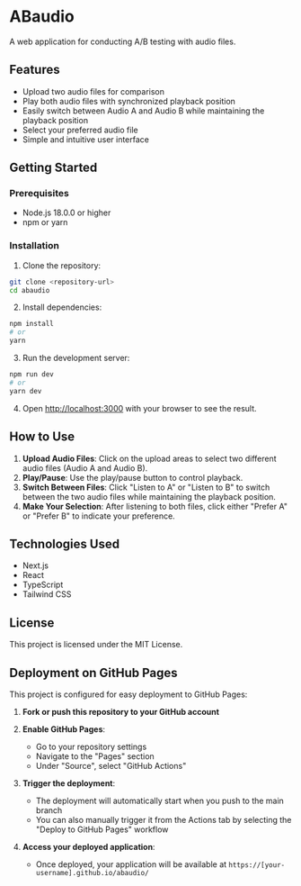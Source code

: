 # ABaudio

A web application for conducting A/B testing with audio files.

## Features

- Upload two audio files for comparison
- Play both audio files with synchronized playback position
- Easily switch between Audio A and Audio B while maintaining the playback position
- Select your preferred audio file
- Simple and intuitive user interface

## Getting Started

### Prerequisites

- Node.js 18.0.0 or higher
- npm or yarn

### Installation

1. Clone the repository:
```bash
git clone <repository-url>
cd abaudio
```

2. Install dependencies:
```bash
npm install
# or
yarn
```

3. Run the development server:
```bash
npm run dev
# or
yarn dev
```

4. Open [http://localhost:3000](http://localhost:3000) with your browser to see the result.

## How to Use

1. **Upload Audio Files**: Click on the upload areas to select two different audio files (Audio A and Audio B).
2. **Play/Pause**: Use the play/pause button to control playback.
3. **Switch Between Files**: Click "Listen to A" or "Listen to B" to switch between the two audio files while maintaining the playback position.
4. **Make Your Selection**: After listening to both files, click either "Prefer A" or "Prefer B" to indicate your preference.

## Technologies Used

- Next.js
- React
- TypeScript
- Tailwind CSS

## License

This project is licensed under the MIT License.

## Deployment on GitHub Pages

This project is configured for easy deployment to GitHub Pages:

1. **Fork or push this repository to your GitHub account**

2. **Enable GitHub Pages**:
   - Go to your repository settings
   - Navigate to the "Pages" section
   - Under "Source", select "GitHub Actions"

3. **Trigger the deployment**:
   - The deployment will automatically start when you push to the main branch
   - You can also manually trigger it from the Actions tab by selecting the "Deploy to GitHub Pages" workflow

4. **Access your deployed application**:
   - Once deployed, your application will be available at `https://[your-username].github.io/abaudio/`
